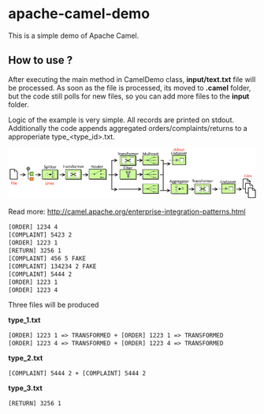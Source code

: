 # apache-camel-demo

This is a simple demo of Apache Camel.

## How to use ?

After executing the main method in CamelDemo class, **input/text.txt** file will be processed. As soon as the file is processed, its moved to **.camel** folder, but the code still polls for new files, so you can add more files to the **input** folder.

Logic of the example is very simple. All records are printed on stdout. Additionally the code appends aggregated orders/complaints/returns to a approperiate type_<type_id>.txt.

![alt tag](https://github.com/vachacz/apache-camel-demo/blob/master/diagram.png?raw=true)

Read more:
http://camel.apache.org/enterprise-integration-patterns.html

```
[ORDER] 1234 4
[COMPLAINT] 5423 2
[ORDER] 1223 1
[RETURN] 3256 1
[COMPLAINT] 456 5 FAKE
[COMPLAINT] 134234 2 FAKE
[COMPLAINT] 5444 2
[ORDER] 1223 1
[ORDER] 1223 4
```
Three files will be produced

**type_1.txt**
```
[ORDER] 1223 1 => TRANSFORMED + [ORDER] 1223 1 => TRANSFORMED
[ORDER] 1223 4 => TRANSFORMED + [ORDER] 1223 4 => TRANSFORMED
```

**type_2.txt**
```
[COMPLAINT] 5444 2 + [COMPLAINT] 5444 2
```

**type_3.txt**
```
[RETURN] 3256 1
```
